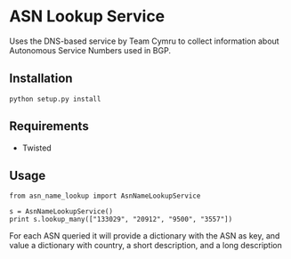 # ASN Lookup Service

Uses the DNS-based service by Team Cymru to collect information about
Autonomous Service Numbers used in BGP.

## Installation

```
python setup.py install
```

## Requirements

* Twisted

## Usage

```
from asn_name_lookup import AsnNameLookupService

s = AsnNameLookupService()
print s.lookup_many(["133029", "20912", "9500", "3557"])
```

For each ASN queried it will provide a dictionary with the ASN as key,
and value a dictionary with country, a short description, and a long description
